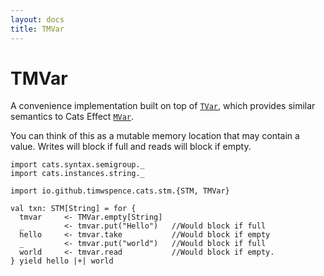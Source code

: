 ```yaml
---
layout: docs
title: TMVar
---
```

# TMVar

A convenience implementation built on top of [`TVar`](tmvar.html), which provides
similar semantics to Cats Effect [`MVar`](https://typelevel.org/cats-effect/concurrency/mvar.html).

You can think of this as a mutable memory location that may contain a value.
Writes will block if full and reads will block if empty.

```tut
import cats.syntax.semigroup._
import cats.instances.string._

import io.github.timwspence.cats.stm.{STM, TMVar}

val txn: STM[String] = for {
  tmvar     <- TMVar.empty[String]
  _         <- tmvar.put("Hello")   //Would block if full
  hello     <- tmvar.take           //Would block if empty
  _         <- tmvar.put("world")   //Would block if full
  world     <- tmvar.read           //Would block if empty.
} yield hello |+| world
```
